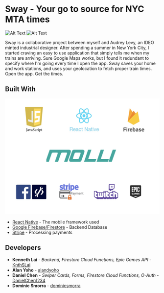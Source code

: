 # Sway - Your go to source for NYC MTA times

![Alt Text](https://github.com/capstone-molli/molli/blob/master/src/assets/gifMolliDemoAllStream.gif)
![Alt Text](https://github.com/capstone-molli/molli/blob/master/src/assets/gifMolliDemoMainSwipe.gif)

Sway is a collaborative project between myself and Audrey Levy, an IDEO minted industrial designer. After spending a summer in New York City, I started craving an easy to use application that simply tells me when my trains are arriving. Sure Google Maps works, but I found it redundant to specify where I'm going every time I open the app. Sway saves your home and work stations, and uses your geolocation to fetch proper train times. Open the app. Get the times.
## Built With
![Alt Text](https://github.com/capstone-molli/molli/blob/master/src/assets/lrgerMolli-with%20logos.jpg)

* [React Native](https://github.com/facebook/react-native) - The mobile framework used
* [Google Firebase/Firestore](https://firebase.google.com/) - Backend Database
* [Stripe](https://www.npmjs.com/package/stripe) - Processing payments

## Developers
* **Kenneth Lai** - *Backend, Firestore Cloud Functions, Epic Games API* - [KnthSLai](https://github.com/knthslai)
* **Alan Yoho** - [alandyoho](https://github.com/alandyoho)
* **Daniel Chen** - *Swiper Cards, Forms, Firestore Cloud Functions, O-Auth* - [DanielChen1234](https://github.com/DanielChen1234)
* **Dominic Smorra** - [dominicsmorra](https://github.com/dominicsmorra)
